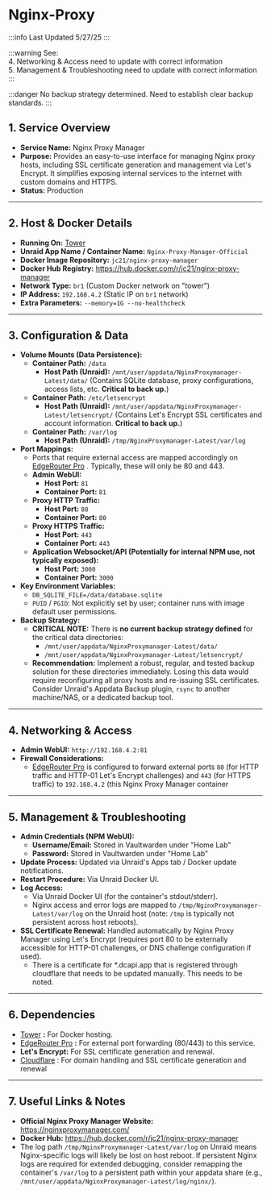 # Nginx-Proxy

:::info
Last Updated 5/27/25
:::

:::warning
See:  
4\. Networking & Access need to update with correct information  
5\. Management & Troubleshooting need to update with correct information
:::

:::danger
No backup strategy determined. Need to establish clear backup standards.
:::

## **1\. Service Overview**

- **Service Name:** Nginx Proxy Manager
- **Purpose:** Provides an easy-to-use interface for managing Nginx proxy hosts, including SSL certificate generation and management via Let's Encrypt. It simplifies exposing internal services to the internet with custom domains and HTTPS.
- **Status:** Production

---

## **2\. Host & Docker Details**

- **Running On:** [Tower](../../Hardware/Servers/Tower.md)
- **Unraid App Name / Container Name:** `Nginx-Proxy-Manager-Official`
- **Docker Image Repository:** `jc21/nginx-proxy-manager`
- **Docker Hub Registry:** https://hub.docker.com/r/jc21/nginx-proxy-manager
- **Network Type:** `br1` (Custom Docker network on "tower")
- **IP Address:** `192.168.4.2` (Static IP on `br1` network)
- **Extra Parameters:** `--memory=1G --no-healthcheck`

---

## **3\. Configuration & Data**

- **Volume Mounts (Data Persistence):**
    - **Container Path:** `/data`
        - **Host Path (Unraid):** `/mnt/user/appdata/NginxProxymanager-Latest/data/` (Contains SQLite database, proxy configurations, access lists, etc. **Critical to back up.**)
    - **Container Path:** `/etc/letsencrypt`
        - **Host Path (Unraid):** `/mnt/user/appdata/NginxProxymanager-Latest/letsencrypt/` (Contains Let's Encrypt SSL certificates and account information. **Critical to back up.**)
    - **Container Path:** `/var/log`
        - **Host Path (Unraid):** `/tmp/NginxProxymanager-Latest/var/log`
- **Port Mappings:**
    - Ports that require external access are mapped accordingly on [EdgeRouter Pro](../../Hardware/Routers/EdgeRouter%20Pro.md) . Typically, these will only be 80 and 443.
    - **Admin WebUI:**
        - **Host Port:** `81`
        - **Container Port:** `81`
    - **Proxy HTTP Traffic:**
        - **Host Port:** `80`
        - **Container Port:** `80`
    - **Proxy HTTPS Traffic:**
        - **Host Port:** `443`
        - **Container Port:** `443`
    - **Application Websocket/API (Potentially for internal NPM use, not typically exposed):**
        - **Host Port:** `3000`
        - **Container Port:** `3000`
- **Key Environment Variables:**
    - `DB_SQLITE_FILE=/data/database.sqlite`
    - `PUID` / `PGID`: Not explicitly set by user; container runs with image default user permissions.
- **Backup Strategy:**
    - **CRITICAL NOTE:** There is **no current backup strategy defined** for the critical data directories:
        - `/mnt/user/appdata/NginxProxymanager-Latest/data/`
        - `/mnt/user/appdata/NginxProxymanager-Latest/letsencrypt/`
    - **Recommendation:** Implement a robust, regular, and tested backup solution for these directories immediately. Losing this data would require reconfiguring all proxy hosts and re-issuing SSL certificates. Consider Unraid's Appdata Backup plugin, `rsync` to another machine/NAS, or a dedicated backup tool.

---

## **4\. Networking & Access**

- **Admin WebUI:** `http://192.168.4.2:81`
- **Firewall Considerations:**
    - [EdgeRouter Pro](../../Hardware/Routers/EdgeRouter%20Pro.md) is configured to forward external ports `80` (for HTTP traffic and HTTP-01 Let's Encrypt challenges) and `443` (for HTTPS traffic) to `192.168.4.2` (this Nginx Proxy Manager container

---

## **5\. Management & Troubleshooting**

- **Admin Credentials (NPM WebUI):**
    - **Username/Email:** Stored in Vaultwarden under "Home Lab"
    - **Password:** Stored in Vaultwarden under "Home Lab"
- **Update Process:** Updated via Unraid's Apps tab / Docker update notifications.
- **Restart Procedure:** Via Unraid Docker UI.
- **Log Access:**
    - Via Unraid Docker UI (for the container's stdout/stderr).
    - Nginx access and error logs are mapped to `/tmp/NginxProxymanager-Latest/var/log` on the Unraid host (note: `/tmp` is typically not persistent across host reboots).
- **SSL Certificate Renewal:** Handled automatically by Nginx Proxy Manager using Let's Encrypt (requires port 80 to be externally accessible for HTTP-01 challenges, or DNS challenge configuration if used).
    - There is a certificate for \*.dcapi.app that is registered through cloudflare that needs to be updated manually. This needs to be noted.

---

## **6\. Dependencies**

- [Tower](../../Hardware/Servers/Tower.md) **:** For Docker hosting.
- [EdgeRouter Pro](../../Hardware/Routers/EdgeRouter%20Pro.md) **:** For external port forwarding (80/443) to this service.
- **Let's Encrypt:** For SSL certificate generation and renewal.
- [Cloudflare](../External%20Services/Cloudflare.md) : For domain handling and SSL certificate generation and renewal

---

## **7\. Useful Links & Notes**

- **Official Nginx Proxy Manager Website:** https://nginxproxymanager.com/
- **Docker Hub:** https://hub.docker.com/r/jc21/nginx-proxy-manager
- The log path `/tmp/NginxProxymanager-Latest/var/log` on Unraid means Nginx-specific logs will likely be lost on host reboot. If persistent Nginx logs are required for extended debugging, consider remapping the container's `/var/log` to a persistent path within your appdata share (e.g., `/mnt/user/appdata/NginxProxymanager-Latest/log/nginx/`).